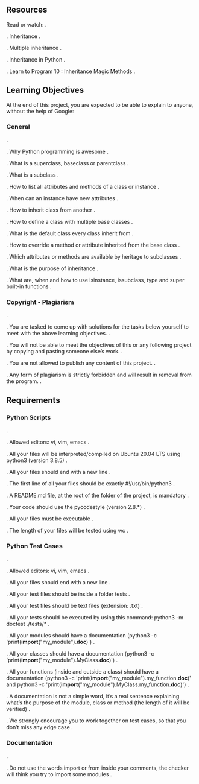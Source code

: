 ## Resources
Read or watch:
. 

. Inheritance 
. 

. Multiple inheritance 
. 

. Inheritance in Python 
. 

. Learn to Program 10 : Inheritance Magic Methods 
. 


## Learning Objectives
At the end of this project, you are expected to be able to explain to anyone, without the help of Google:
### General
. 

. Why Python programming is awesome 
. 

. What is a superclass, baseclass or parentclass
. 

. What is a subclass
. 

. How to list all attributes and methods of a class or instance
. 

. When can an instance have new attributes
. 

. How to inherit class from another
. 

. How to define a class with multiple base classes 
. 

. What is the default class every class inherit from
. 

. How to override a method or attribute inherited from the base class
. 

. Which attributes or methods are available by heritage to subclasses
. 

. What is the purpose of inheritance
. 

. What are, when and how to use isinstance, issubclass, type and super built-in functions
. 


### Copyright - Plagiarism
. 

. You are tasked to come up with solutions for the tasks below yourself to meet with the above learning objectives.
. 

. You will not be able to meet the objectives of this or any following project by copying and pasting someone else’s work. 
. 

. You are not allowed to publish any content of this project.
. 

. Any form of plagiarism is strictly forbidden and will result in removal from the program.
. 


## Requirements
### Python Scripts
. 

. Allowed editors: vi, vim, emacs
. 

. All your files will be interpreted/compiled on Ubuntu 20.04 LTS using python3 (version 3.8.5)
. 

. All your files should end with a new line
. 

. The first line of all your files should be exactly #!/usr/bin/python3
. 

. A README.md file, at the root of the folder of the project, is mandatory
. 

. Your code should use the pycodestyle (version 2.8.*)
. 

. All your files must be executable
. 

. The length of your files will be tested using wc
. 


### Python Test Cases
. 

. Allowed editors: vi, vim, emacs
. 

. All your files should end with a new line
. 

. All your test files should be inside a folder tests
. 

. All your test files should be text files (extension: .txt)
. 

. All your tests should be executed by using this command: python3 -m doctest ./tests/*
. 

. All your modules should have a documentation (python3 -c 'print(__import__("my_module").__doc__)')
. 

. All your classes should have a documentation (python3 -c 'print(__import__("my_module").MyClass.__doc__)')
. 

. All your functions (inside and outside a class) should have a documentation (python3 -c 'print(__import__("my_module").my_function.__doc__)' and python3 -c 'print(__import__("my_module").MyClass.my_function.__doc__)')
. 

. A documentation is not a simple word, it’s a real sentence explaining what’s the purpose of the module, class or method (the length of it will be verified)
. 

. We strongly encourage you to work together on test cases, so that you don’t miss any edge case
. 


### Documentation
. 

. Do not use the words import or from inside your comments, the checker will think you try to import some modules
. 


